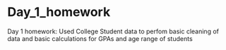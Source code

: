 # Day_1_homework
Day 1 homework: Used College Student data to perfom basic cleaning of data and basic calculations for GPAs and age range of students
